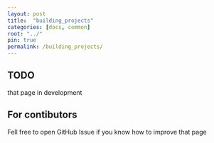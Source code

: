 ```yaml
---
layout: post
title:  "building_projects"
categories: [docs, common]
root: "../"
pin: true
permalink: /building_projects/
---
```


## TODO

that page in development

## For contibutors

Fell free to open GitHub Issue if you know how to improve that page
